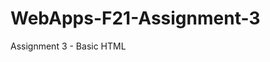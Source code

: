 # WebApps-F21-Assignment-3
Assignment 3 - Basic HTML

![Hosted at](C:\Users\S544721\Desktop\webapps-repos\webapps-f21-assignment-3-Arunreddy619\index.html)
